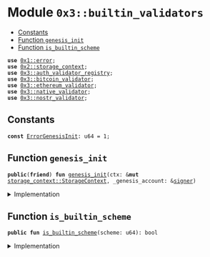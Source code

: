 
<a name="0x3_builtin_validators"></a>

# Module `0x3::builtin_validators`



-  [Constants](#@Constants_0)
-  [Function `genesis_init`](#0x3_builtin_validators_genesis_init)
-  [Function `is_builtin_scheme`](#0x3_builtin_validators_is_builtin_scheme)


<pre><code><b>use</b> <a href="">0x1::error</a>;
<b>use</b> <a href="">0x2::storage_context</a>;
<b>use</b> <a href="auth_validator_registry.md#0x3_auth_validator_registry">0x3::auth_validator_registry</a>;
<b>use</b> <a href="bitcoin_validator.md#0x3_bitcoin_validator">0x3::bitcoin_validator</a>;
<b>use</b> <a href="ethereum_validator.md#0x3_ethereum_validator">0x3::ethereum_validator</a>;
<b>use</b> <a href="native_validator.md#0x3_native_validator">0x3::native_validator</a>;
<b>use</b> <a href="nostr_validator.md#0x3_nostr_validator">0x3::nostr_validator</a>;
</code></pre>



<a name="@Constants_0"></a>

## Constants


<a name="0x3_builtin_validators_ErrorGenesisInit"></a>



<pre><code><b>const</b> <a href="builtin_validators.md#0x3_builtin_validators_ErrorGenesisInit">ErrorGenesisInit</a>: u64 = 1;
</code></pre>



<a name="0x3_builtin_validators_genesis_init"></a>

## Function `genesis_init`



<pre><code><b>public</b>(<b>friend</b>) <b>fun</b> <a href="builtin_validators.md#0x3_builtin_validators_genesis_init">genesis_init</a>(ctx: &<b>mut</b> <a href="_StorageContext">storage_context::StorageContext</a>, _genesis_account: &<a href="">signer</a>)
</code></pre>



<details>
<summary>Implementation</summary>


<pre><code><b>public</b>(<b>friend</b>) <b>fun</b> <a href="builtin_validators.md#0x3_builtin_validators_genesis_init">genesis_init</a>(ctx: &<b>mut</b> StorageContext, _genesis_account: &<a href="">signer</a>){
    // SCHEME_NATIVE: u64 = 0;
    <b>let</b> id = <a href="auth_validator_registry.md#0x3_auth_validator_registry_register_internal">auth_validator_registry::register_internal</a>&lt;<a href="native_validator.md#0x3_native_validator_NativeValidator">native_validator::NativeValidator</a>&gt;(ctx);
    <b>assert</b>!(id == <a href="native_validator.md#0x3_native_validator_scheme">native_validator::scheme</a>(), std::error::internal(<a href="builtin_validators.md#0x3_builtin_validators_ErrorGenesisInit">ErrorGenesisInit</a>));

    // SCHEME_BITCOIN: u64 = 1;
    <b>let</b> id = <a href="auth_validator_registry.md#0x3_auth_validator_registry_register_internal">auth_validator_registry::register_internal</a>&lt;<a href="bitcoin_validator.md#0x3_bitcoin_validator_BitcoinValidator">bitcoin_validator::BitcoinValidator</a>&gt;(ctx);
    <b>assert</b>!(id == <a href="bitcoin_validator.md#0x3_bitcoin_validator_scheme">bitcoin_validator::scheme</a>(), std::error::internal(<a href="builtin_validators.md#0x3_builtin_validators_ErrorGenesisInit">ErrorGenesisInit</a>));

    // SCHEME_ETHEREUM: u64 = 2;
    <b>let</b> id = <a href="auth_validator_registry.md#0x3_auth_validator_registry_register_internal">auth_validator_registry::register_internal</a>&lt;<a href="ethereum_validator.md#0x3_ethereum_validator_EthereumValidator">ethereum_validator::EthereumValidator</a>&gt;(ctx);
    <b>assert</b>!(id == <a href="ethereum_validator.md#0x3_ethereum_validator_scheme">ethereum_validator::scheme</a>(), std::error::internal(<a href="builtin_validators.md#0x3_builtin_validators_ErrorGenesisInit">ErrorGenesisInit</a>));

    // SCHEME_NOSTR: u64 = 3;
    <b>let</b> id = <a href="auth_validator_registry.md#0x3_auth_validator_registry_register_internal">auth_validator_registry::register_internal</a>&lt;<a href="nostr_validator.md#0x3_nostr_validator_NostrValidator">nostr_validator::NostrValidator</a>&gt;(ctx);
    <b>assert</b>!(id == <a href="nostr_validator.md#0x3_nostr_validator_scheme">nostr_validator::scheme</a>(), std::error::internal(<a href="builtin_validators.md#0x3_builtin_validators_ErrorGenesisInit">ErrorGenesisInit</a>));
}
</code></pre>



</details>

<a name="0x3_builtin_validators_is_builtin_scheme"></a>

## Function `is_builtin_scheme`



<pre><code><b>public</b> <b>fun</b> <a href="builtin_validators.md#0x3_builtin_validators_is_builtin_scheme">is_builtin_scheme</a>(scheme: u64): bool
</code></pre>



<details>
<summary>Implementation</summary>


<pre><code><b>public</b> <b>fun</b> <a href="builtin_validators.md#0x3_builtin_validators_is_builtin_scheme">is_builtin_scheme</a>(scheme: u64): bool {
    scheme == <a href="native_validator.md#0x3_native_validator_scheme">native_validator::scheme</a>()
    || scheme == <a href="bitcoin_validator.md#0x3_bitcoin_validator_scheme">bitcoin_validator::scheme</a>()
    || scheme == <a href="ethereum_validator.md#0x3_ethereum_validator_scheme">ethereum_validator::scheme</a>()
    || scheme == <a href="nostr_validator.md#0x3_nostr_validator_scheme">nostr_validator::scheme</a>()
}
</code></pre>



</details>
